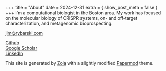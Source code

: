 +++
title = "About"
date = 2024-12-31
extra = { show_post_meta = false }
+++
I'm a computational biologist in the Boston area. My work has focused on the molecular biology of CRISPR systems, on- and off-target characterization, and metagenomic bioprospecting.  
  
jim@rybarski.com  

[Github](https://github.com/jimrybarski)  
[Google Scholar](https://scholar.google.com/citations?user=Vm_4NQQAAAAJ&hl=en)  
[LinkedIn](https://www.linkedin.com/in/jim-rybarski-890907201/)  
  
This site is generated by [Zola](https://www.getzola.org/) with a slightly modified [Papermod](https://github.com/cydave/zola-theme-papermod) theme.
